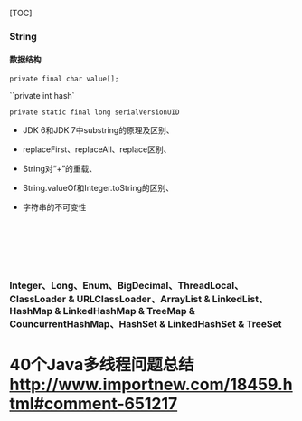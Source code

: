 [TOC]





### String

#### 数据结构

`private final char value[];`

``private int hash`

`private static final long serialVersionUID`





- JDK 6和JDK 7中substring的原理及区别、

- replaceFirst、replaceAll、replace区别、

- String对“+”的重载、

- String.valueOf和Integer.toString的区别、

- 字符串的不可变性

  ​

  ​

  ​

### Integer、Long、Enum、BigDecimal、ThreadLocal、ClassLoader & URLClassLoader、ArrayList & LinkedList、 HashMap & LinkedHashMap & TreeMap & CouncurrentHashMap、HashSet & LinkedHashSet & TreeSet



# 40个Java多线程问题总结 http://www.importnew.com/18459.html#comment-651217